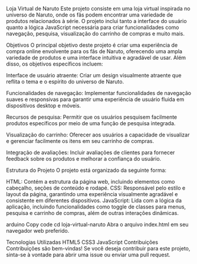 Loja Virtual de Naruto
Este projeto consiste em uma loja virtual inspirada no universo de Naruto, onde os fãs podem encontrar uma variedade de produtos relacionados à série. O projeto inclui tanto a interface do usuário quanto a lógica JavaScript necessária para criar funcionalidades como navegação, pesquisa, visualização do carrinho de compras e muito mais.

Objetivos
O principal objetivo deste projeto é criar uma experiência de compra online envolvente para os fãs de Naruto, oferecendo uma ampla variedade de produtos e uma interface intuitiva e agradável de usar. Além disso, os objetivos específicos incluem:

Interface de usuário atraente: Criar um design visualmente atraente que reflita o tema e o espírito do universo de Naruto.

Funcionalidades de navegação: Implementar funcionalidades de navegação suaves e responsivas para garantir uma experiência de usuário fluida em dispositivos desktop e móveis.

Recursos de pesquisa: Permitir que os usuários pesquisem facilmente produtos específicos por meio de uma função de pesquisa integrada.

Visualização do carrinho: Oferecer aos usuários a capacidade de visualizar e gerenciar facilmente os itens em seu carrinho de compras.

Integração de avaliações: Incluir avaliações de clientes para fornecer feedback sobre os produtos e melhorar a confiança do usuário.

Estrutura do Projeto
O projeto está organizado da seguinte forma:

HTML: Contém a estrutura da página web, incluindo elementos como cabeçalho, seções de conteúdo e rodapé.
CSS: Responsável pelo estilo e layout da página, garantindo uma experiência visualmente agradável e consistente em diferentes dispositivos.
JavaScript: Lida com a lógica da aplicação, incluindo funcionalidades como toggle de classes para menus, pesquisa e carrinho de compras, além de outras interações dinâmicas.


arduino
Copy code
cd loja-virtual-naruto
Abra o arquivo index.html em seu navegador web preferido.

Tecnologias Utilizadas
HTML5
CSS3
JavaScript
Contribuições
Contribuições são bem-vindas! Se você deseja contribuir para este projeto, sinta-se à vontade para abrir uma issue ou enviar uma pull request.

